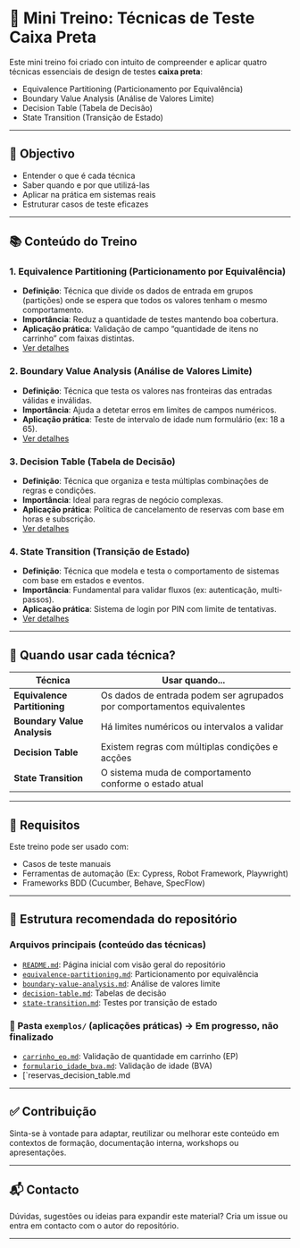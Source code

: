 # 🧪 Mini Treino: Técnicas de Teste Caixa Preta

Este mini treino foi criado con intuito de compreender e aplicar quatro técnicas essenciais de design de testes **caixa preta**:

- Equivalence Partitioning (Particionamento por Equivalência)
- Boundary Value Analysis (Análise de Valores Limite)
- Decision Table (Tabela de Decisão)
- State Transition (Transição de Estado)

---

## 🎯 Objectivo

- Entender o que é cada técnica
- Saber quando e por que utilizá-las
- Aplicar na prática em sistemas reais
- Estruturar casos de teste eficazes

---

## 📚 Conteúdo do Treino

### 1. Equivalence Partitioning (Particionamento por Equivalência)
- **Definição**: Técnica que divide os dados de entrada em grupos (partições) onde se espera que todos os valores tenham o mesmo comportamento.
- **Importância**: Reduz a quantidade de testes mantendo boa cobertura.
- **Aplicação prática**: Validação de campo “quantidade de itens no carrinho” com faixas distintas.
- [Ver detalhes](https://github.com/EuritsV/Black-box-testing-techniques/blob/main/1%20-%20equivalence-partitioning.md#-1-equivalence-partitioning-particionamento-por-equival%C3%AAncia)

### 2. Boundary Value Analysis (Análise de Valores Limite)
- **Definição**: Técnica que testa os valores nas fronteiras das entradas válidas e inválidas.
- **Importância**: Ajuda a detetar erros em limites de campos numéricos.
- **Aplicação prática**: Teste de intervalo de idade num formulário (ex: 18 a 65).
- [Ver detalhes](https://github.com/EuritsV/Black-box-testing-techniques/blob/main/2%20-%20boundary-value-analysis.md#-2-boundary-value-analysis-an%C3%A1lise-de-valores-limite)

### 3. Decision Table (Tabela de Decisão)
- **Definição**: Técnica que organiza e testa múltiplas combinações de regras e condições.
- **Importância**: Ideal para regras de negócio complexas.
- **Aplicação prática**: Política de cancelamento de reservas com base em horas e subscrição.
- [Ver detalhes](https://github.com/EuritsV/Black-box-testing-techniques/blob/main/3%20-%20decision-table.md#-3-decision-table-tabela-de-decis%C3%A3o)

### 4. State Transition (Transição de Estado)
- **Definição**: Técnica que modela e testa o comportamento de sistemas com base em estados e eventos.
- **Importância**: Fundamental para validar fluxos (ex: autenticação, multi-passos).
- **Aplicação prática**: Sistema de login por PIN com limite de tentativas.
- [Ver detalhes](https://github.com/EuritsV/Black-box-testing-techniques/blob/main/4%20-%20state-transition.md#-4-state-transition-transi%C3%A7%C3%A3o-de-estado)

---

## 📌 Quando usar cada técnica?

| Técnica                        | Usar quando...                                      |
|-------------------------------|-----------------------------------------------------|
| **Equivalence Partitioning**  | Os dados de entrada podem ser agrupados por comportamentos equivalentes |
| **Boundary Value Analysis**   | Há limites numéricos ou intervalos a validar        |
| **Decision Table**            | Existem regras com múltiplas condições e acções     |
| **State Transition**          | O sistema muda de comportamento conforme o estado atual |

---

## 🧩 Requisitos

Este treino pode ser usado com:
- Casos de teste manuais
- Ferramentas de automação (Ex: Cypress, Robot Framework, Playwright)
- Frameworks BDD (Cucumber, Behave, SpecFlow)

---

## 📂 Estrutura recomendada do repositório

### Arquivos principais (conteúdo das técnicas)

- [`README.md`](README.md): Página inicial com visão geral do repositório
- [`equivalence-partitioning.md`](https://github.com/EuritsV/Black-box-testing-techniques/blob/main/1%20-%20equivalence-partitioning.md#-1-equivalence-partitioning-particionamento-por-equival%C3%AAncia): Particionamento por equivalência
- [`boundary-value-analysis.md`](https://github.com/EuritsV/Black-box-testing-techniques/blob/main/1%20-%20equivalence-partitioning.md#-1-equivalence-partitioning-particionamento-por-equival%C3%AAncia): Análise de valores limite
- [`decision-table.md`](https://github.com/EuritsV/Black-box-testing-techniques/blob/main/3%20-%20decision-table.md#-3-decision-table-tabela-de-decis%C3%A3o): Tabelas de decisão
- [`state-transition.md`](https://github.com/EuritsV/Black-box-testing-techniques/blob/main/4%20-%20state-transition.md#-4-state-transition-transi%C3%A7%C3%A3o-de-estado): Testes por transição de estado

### 📂 Pasta `exemplos/` (aplicações práticas) -> Em progresso, não finalizado

- [`carrinho_ep.md`](carrinho_ep.md): Validação de quantidade em carrinho (EP)
- [`formulario_idade_bva.md`](formulario_idade_bva.md): Validação de idade (BVA)
- [`reservas_decision_table.md

---

## ✅ Contribuição

Sinta-se à vontade para adaptar, reutilizar ou melhorar este conteúdo em contextos de formação, documentação interna, workshops ou apresentações.

---

## 📬 Contacto

Dúvidas, sugestões ou ideias para expandir este material? Cria um issue ou entra em contacto com o autor do repositório.

---


